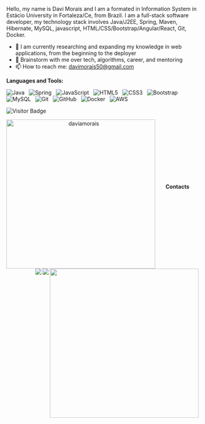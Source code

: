 
Hello, my name is Davi Morais and I am a formated in Information System in Estácio University in Fortaleza/Ce, from Brazil. I am a full-stack software developer, my technology stack involves Java/J2EE, Spring, Maven, Hibernate, MySQL, javascript, HTML/CSS/Bootstrap/Angular/React, Git, Docker.

- 🔭 I am currently researching and expanding my knowledge in web applications, from the beginning to the deployer
- 💬 Brainstorm with me over tech, algorithms, career, and mentoring
- 📫 How to reach me: davimorais50@gmail.com

**Languages and Tools:** 

![Java](https://img.shields.io/badge/-Java-black?logo=java&style=social)&nbsp;&nbsp;
![Spring](https://img.shields.io/badge/-Spring%20Framework-black?logo=spring&style=social)&nbsp;&nbsp;
![JavaScript](https://img.shields.io/badge/-JavaScript-black?logo=javascript&style=social)&nbsp;&nbsp;
![HTML5](https://img.shields.io/badge/-HTML5-black?logo=html5&style=social)&nbsp;&nbsp;
![CSS3](https://img.shields.io/badge/-CSS3-black?logo=css3&style=social)&nbsp;&nbsp;
![Bootstrap](https://img.shields.io/badge/-Bootstrap-black?logo=bootstrap&style=social)&nbsp;&nbsp;
![MySQL](https://img.shields.io/badge/-MySQL-black?logo=mysql&style=social)&nbsp;&nbsp;
![Git](https://img.shields.io/badge/-Git-black?logo=git&style=social)&nbsp;&nbsp;
![GitHub](https://img.shields.io/badge/-GitHub-black?logo=github&style=social)&nbsp;&nbsp;
![Docker](https://img.shields.io/badge/Docker-black?logo=docker&style=social)&nbsp;&nbsp;
![AWS](https://img.shields.io/badge/-Aws-black?logo=aws&style=social)&nbsp;&nbsp;

![Visitor Badge](https://visitor-badge.laobi.icu/badge?page_id=daviamorais.daviamorais)

<div align="center">
  <div align=center>
    <a href="https://github.com/denvercoder1/github-readme-streak-stats" title="Go to Source">
      <img align="left" width=390 src="https://github-readme-streak-stats.herokuapp.com/?user=daviamorais&theme=react&border=61dafb&hide_border=true" alt="daviamorais" />
    </a>
    <a href="https://github.com/anuraghazra/github-readme-stats" title="Go to Source">
      <img align="right" width=390 src="https://github-readme-stats.vercel.app/api?username=daviamorais&show_icons=true&theme=react&border_color=61dafb&hide_border=true" />
    </a>
  </div>
  <br><br><br><br><br><br><br><br><br>
  <div align=center>

  </div>

 **Contacts** 

<div> 
  <a href = "mailto:davi_negocios@hotmail.com"><img align="right" src="https://img.shields.io/badge/Microsoft_Outlook-0078D4?style=for-the-badge&logo=microsoft-outlook&logoColor=white" target="_blank"></a>
  <a href="https://www.linkedin.com/in/davi-morais" target="_blank"><img align="right" src="https://img.shields.io/badge/-LinkedIn-%230077B5?style=for-the-badge&logo=linkedin&logoColor=white" target="_blank"></a>
</div>
